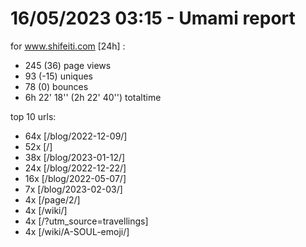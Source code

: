 # 16/05/2023 03:15 - Umami report
for www.shifeiti.com [24h] :

 - 245 (36) page views
 - 93 (-15) uniques
 - 78 (0) bounces
 - 6h 22' 18'' (2h 22' 40'') totaltime


top 10 urls:
 - 64x [/blog/2022-12-09/]
 - 52x [/]
 - 38x [/blog/2023-01-12/]
 - 24x [/blog/2022-12-22/]
 - 16x [/blog/2022-05-07/]
 - 7x [/blog/2023-02-03/]
 - 4x [/page/2/]
 - 4x [/wiki/]
 - 4x [/?utm_source=travellings]
 - 4x [/wiki/A-SOUL-emoji/]


